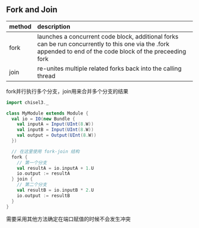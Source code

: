 
## Fork and Join

| method | description                                                                                                                                                   |
| :----- | :------------------------------------------------------------------------------------------------------------------------------------------------------------ |
| fork   | launches a concurrent code block, additional forks can be run concurrently to this one via the .fork appended to end of the code block of the preceeding fork |
| join   | re-unites multiple related forks back into the calling thread                                                                                                 |

fork并行执行多个分支，join用来合并多个分支的结果

```scala
import chisel3._

class MyModule extends Module {
  val io = IO(new Bundle {
    val inputA = Input(UInt(8.W))
    val inputB = Input(UInt(8.W))
    val output = Output(UInt(8.W))
  })

  // 在这里使用 fork-join 结构
  fork {
    // 第一个分支
    val resultA = io.inputA + 1.U
    io.output := resultA
  } join {
    // 第二个分支
    val resultB = io.inputB * 2.U
    io.output := resultB
  }
}
```

需要采用其他方法确定在端口赋值的时候不会发生冲突
